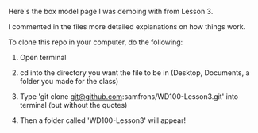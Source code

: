Here's the box model page I was demoing with from Lesson 3. 

I commented in the files more detailed explanations on how things work. 

To clone this repo in your computer, do the following: 

1. Open terminal 

2. cd into the directory you want the file to be in (Desktop, Documents, a folder you made for the class)

3. Type 'git clone git@github.com:samfrons/WD100-Lesson3.git' into terminal (but without the quotes)

4. Then a folder called 'WD100-Lesson3' will appear! 
